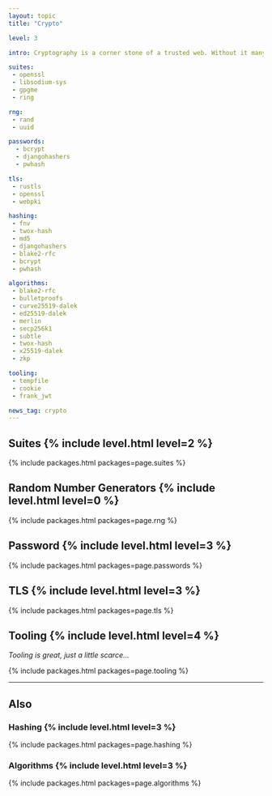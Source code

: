```yaml
---
layout: topic
title: "Crypto"

level: 3

intro: Cryptography is a corner stone of a trusted web. Without it many services could not be offered reliably. While rust has a strong RNG, the main suite in use isn't pure rust but the (in)famous openssl.

suites:
 - openssl
 - libsodium-sys
 - gpgme
 - ring

rng:
 - rand
 - uuid

passwords:
  - bcrypt
  - djangohashers
  - pwhash

tls:
 - rustls
 - openssl
 - webpki

hashing:
 - fnv
 - twox-hash
 - md5
 - djangohashers
 - blake2-rfc
 - bcrypt
 - pwhash

algorithms:
 - blake2-rfc
 - bulletproofs
 - curve25519-dalek
 - ed25519-dalek
 - merlin
 - secp256k1
 - subtle
 - twox-hash
 - x25519-dalek
 - zkp

tooling:
 - tempfile
 - cookie
 - frank_jwt

news_tag: crypto
---
```



<h2>Suites  {% include level.html level=2 %}</h2>

{% include packages.html packages=page.suites %}


<h2>Random Number Generators  {% include level.html level=0 %}</h2>

{% include packages.html packages=page.rng %}


<h2>Password  {% include level.html level=3 %}</h2>

{% include packages.html packages=page.passwords %}


<h2>TLS  {% include level.html level=3 %}</h2>

{% include packages.html packages=page.tls %}



<h2>Tooling  {% include level.html level=4 %}</h2>

<p><em>Tooling is great, just a little scarce...</em></p>

{% include packages.html packages=page.tooling %}


---

<h2>Also</h2>


<h3>Hashing  {% include level.html level=3 %}</h3>

{% include packages.html packages=page.hashing %}


<h3>Algorithms  {% include level.html level=3 %}</h3>

{% include packages.html packages=page.algorithms %}
